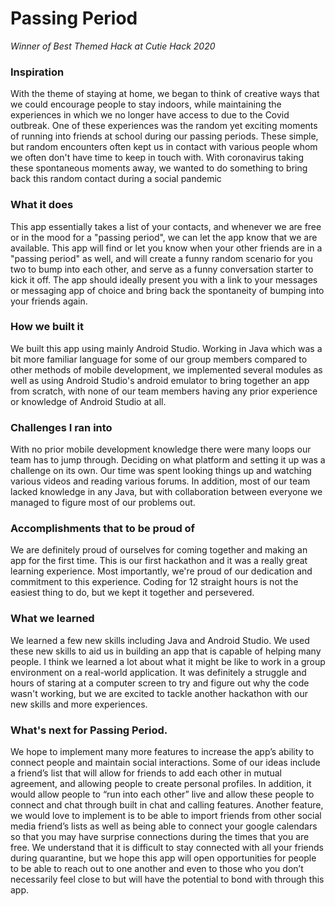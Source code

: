 # Passing Period

*Winner of Best Themed Hack at Cutie Hack 2020*

### Inspiration 
With the theme of staying at home, we began to think of creative ways that we could encourage people to stay indoors, while maintaining the experiences in which we no longer have access to due to the Covid outbreak. One of these experiences was the random yet exciting moments of running into friends at school during our passing periods. These simple, but random encounters often kept us in contact with various people whom we often don't have time to keep in touch with. With coronavirus taking these spontaneous moments away, we wanted to do something to bring back this random contact during a social pandemic

### What it does
This app essentially takes a list of your contacts, and whenever we are free or in the mood for a "passing period", we can let the app know that we are available. This app will find or let you know when your other friends are in a "passing period" as well, and will create a funny random scenario for you two to bump into each other, and serve as a funny conversation starter to kick it off. The app should ideally present you with a link to your messages or messaging app of choice and bring back the spontaneity of bumping into your friends again.

### How we built it
We built this app using mainly Android Studio. Working in Java which was a bit more familiar language for some of our group members compared to other methods of mobile development, we implemented several modules as well as using Android Studio's android emulator to bring together an app from scratch, with none of our team members having any prior experience or knowledge of Android Studio at all.

### Challenges I ran into
With no prior mobile development knowledge there were many loops our team has to jump through. Deciding on what platform and setting it up was a challenge on its own. Our time was spent looking things up and watching various videos and reading various forums. In addition, most of our team lacked knowledge in any Java, but with collaboration between everyone we managed to figure most of our problems out.

### Accomplishments that to be proud of
We are definitely proud of ourselves for coming together and making an app for the first time. This is our first hackathon and it was a really great learning experience. Most importantly, we're proud of our dedication and commitment to this experience. Coding for 12 straight hours is not the easiest thing to do, but we kept it together and persevered.

### What we learned
We learned a few new skills including Java and Android Studio. We used these new skills to aid us in building an app that is capable of helping many people. I think we learned a lot about what it might be like to work in a group environment on a real-world application. It was definitely a struggle and hours of staring at a computer screen to try and figure out why the code wasn't working, but we are excited to tackle another hackathon with our new skills and more experiences.

### What's next for Passing Period.
We hope to implement many more features to increase the app’s ability to connect people and maintain social interactions. Some of our ideas include a friend’s list that will allow for friends to add each other in mutual agreement, and allowing people to create personal profiles. In addition, it would allow people to “run into each other” live and allow these people to connect and chat through built in chat and calling features. Another feature, we would love to implement is to be able to import friends from other social media friend’s lists as well as being able to connect your google calendars so that you may have surprise connections during the times that you are free. We understand that it is difficult to stay connected with all your friends during quarantine, but we hope this app will open opportunities for people to be able to reach out to one another and even to those who you don’t necessarily feel close to but will have the potential to bond with through this app.
